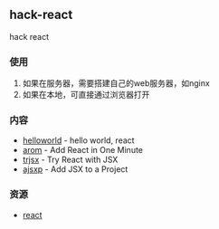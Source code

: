 ## hack-react

hack react

### 使用

1. 如果在服务器，需要搭建自己的web服务器，如nginx
2. 如果在本地，可直接通过浏览器打开

### 内容

- [helloworld](helloworld) - hello world, react
- [arom](arom) - Add React in One Minute
- [trjsx](trjsx) - Try React with JSX
- [ajsxp](ajsxp) - Add JSX to a Project

### 资源

- [react](https://reactjs.org)
